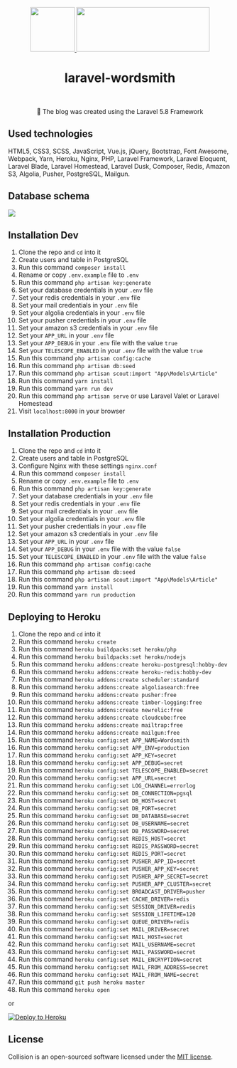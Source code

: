 <p align="center">
    <a href="https://laravel.com/" target="_blank">
        <img src="https://laravel.com/assets/img/components/logo-laravel.svg" height="100px">
    </a>
    <a href="https://sp-laravel-wordsmith.herokuapp.com/" target="_blank">
        <img src="https://sp-laravel-wordsmith.herokuapp.com/images/logo.svg" height="100px" width="300px">
    </a>
    <h1 align="center">laravel-wordsmith</h1>
    <br>
</p>
<p align="center">📢 The blog was created using the Laravel 5.8 Framework</p>

## Used technologies

HTML5, CSS3, SCSS, JavaScript, Vue.js, jQuery, Bootstrap, Font Awesome, Webpack, Yarn, Heroku, Nginx, PHP, Laravel Framework, Laravel Eloquent, Laravel Blade, Laravel Homestead, Laravel Dusk, Composer, Redis, Amazon S3, Algolia, Pusher, PostgreSQL, Mailgun.

## Database schema

 <img src="https://github.com/slava-pleshkov/laravel-wordsmith/blob/master/public/github/db-schema.png?raw=true">

## Installation Dev

1. Clone the repo and `cd` into it
1. Create users and table in PostgreSQL
1. Run this command `composer install`
1. Rename or copy `.env.example` file to `.env`
1. Run this command `php artisan key:generate`
1. Set your database credentials in your `.env` file
1. Set your redis credentials in your `.env` file
1. Set your mail credentials in your `.env` file
1. Set your algolia credentials in your `.env` file
1. Set your pusher credentials in your `.env` file
1. Set your amazon s3 credentials in your `.env` file
1. Set your `APP_URL` in your `.env` file
1. Set your `APP_DEBUG` in your `.env` file with the value `true`
1. Set your `TELESCOPE_ENABLED` in your `.env` file with the value `true`
1. Run this command `php artisan config:cache`
1. Run this command `php artisan db:seed`
1. Run this command `php artisan scout:import "App\Models\Article"`
1. Run this command `yarn install`
1. Run this command `yarn run dev`
1. Run this command `php artisan serve` or use Laravel Valet or Laravel Homestead
1. Visit `localhost:8000` in your browser

## Installation Production

1. Clone the repo and `cd` into it
1. Create users and table in PostgreSQL
1. Configure Nginx with these settings `nginx.conf`
1. Run this command `composer install`
1. Rename or copy `.env.example` file to `.env`
1. Run this command `php artisan key:generate`
1. Set your database credentials in your `.env` file
1. Set your redis credentials in your `.env` file
1. Set your mail credentials in your `.env` file
1. Set your algolia credentials in your `.env` file
1. Set your pusher credentials in your `.env` file
1. Set your amazon s3 credentials in your `.env` file
1. Set your `APP_URL` in your `.env` file
1. Set your `APP_DEBUG` in your `.env` file with the value `false`
1. Set your `TELESCOPE_ENABLED` in your `.env` file with the value `false`
1. Run this command `php artisan config:cache`
1. Run this command `php artisan db:seed`
1. Run this command `php artisan scout:import "App\Models\Article"`
1. Run this command `yarn install`
1. Run this command `yarn run production`

## Deploying to Heroku

1. Clone the repo and `cd` into it
1. Run this command `heroku create`
1. Run this command `heroku buildpacks:set heroku/php`
1. Run this command `heroku buildpacks:set heroku/nodejs`
1. Run this command `heroku addons:create heroku-postgresql:hobby-dev`
1. Run this command `heroku addons:create heroku-redis:hobby-dev`
1. Run this command `heroku addons:create scheduler:standard`
1. Run this command `heroku addons:create algoliasearch:free`
1. Run this command `heroku addons:create pusher:free`
1. Run this command `heroku addons:create timber-logging:free`
1. Run this command `heroku addons:create newrelic:free`
1. Run this command `heroku addons:create cloudcube:free`
1. Run this command `heroku addons:create mailtrap:free`
1. Run this command `heroku addons:create mailgun:free`
1. Run this command `heroku config:set APP_NAME=Wordsmith`
1. Run this command `heroku config:set APP_ENV=production`
1. Run this command `heroku config:set APP_KEY=secret`
1. Run this command `heroku config:set APP_DEBUG=secret`
1. Run this command `heroku config:set TELESCOPE_ENABLED=secret`
1. Run this command `heroku config:set APP_URL=secret`
1. Run this command `heroku config:set LOG_CHANNEL=errorlog`
1. Run this command `heroku config:set DB_CONNECTION=pgsql`
1. Run this command `heroku config:set DB_HOST=secret`
1. Run this command `heroku config:set DB_PORT=secret`
1. Run this command `heroku config:set DB_DATABASE=secret`
1. Run this command `heroku config:set DB_USERNAME=secret`
1. Run this command `heroku config:set DB_PASSWORD=secret`
1. Run this command `heroku config:set REDIS_HOST=secret`
1. Run this command `heroku config:set REDIS_PASSWORD=secret`
1. Run this command `heroku config:set REDIS_PORT=secret`
1. Run this command `heroku config:set PUSHER_APP_ID=secret`
1. Run this command `heroku config:set PUSHER_APP_KEY=secret`
1. Run this command `heroku config:set PUSHER_APP_SECRET=secret`
1. Run this command `heroku config:set PUSHER_APP_CLUSTER=secret`
1. Run this command `heroku config:set BROADCAST_DRIVER=pusher`
1. Run this command `heroku config:set CACHE_DRIVER=redis`
1. Run this command `heroku config:set SESSION_DRIVER=redis`
1. Run this command `heroku config:set SESSION_LIFETIME=120`
1. Run this command `heroku config:set QUEUE_DRIVER=redis`
1. Run this command `heroku config:set MAIL_DRIVER=secret`
1. Run this command `heroku config:set MAIL_HOST=secret`
1. Run this command `heroku config:set MAIL_USERNAME=secret`
1. Run this command `heroku config:set MAIL_PASSWORD=secret`
1. Run this command `heroku config:set MAIL_ENCRYPTION=secret`
1. Run this command `heroku config:set MAIL_FROM_ADDRESS=secret`
1. Run this command `heroku config:set MAIL_FROM_NAME=secret`
1. Run this command `git push heroku master`
1. Run this command `heroku open`

or

[![Deploy to Heroku](https://www.herokucdn.com/deploy/button.png)](https://heroku.com/deploy)

## License

Collision is an open-sourced software licensed under the [MIT license](LICENSE.md).